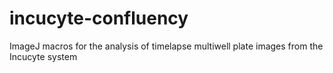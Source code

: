 # incucyte-confluency
ImageJ macros for the analysis of timelapse multiwell plate images from the Incucyte system
